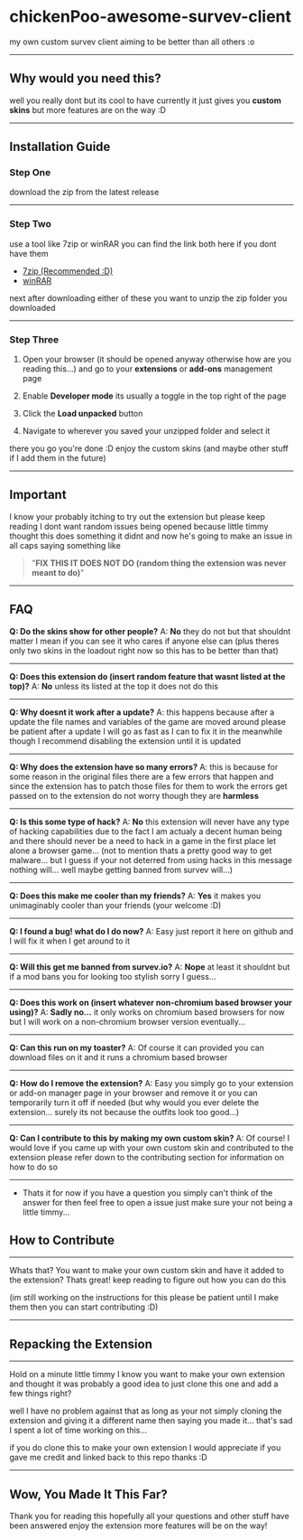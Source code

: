 # chickenPoo-awesome-survev-client
my own custom survev client aiming to be better than all others :o

---

## Why would you need this?

well you really dont but its cool to have currently it just gives you **custom skins** but more features are on the way :D

---

## Installation Guide

### Step One

download the zip from the latest release

---

### Step Two

use a tool like 7zip or winRAR you can find the link both here if you dont have them

- [7zip (Recommended :D)](https://www.7-zip.org/)
- [winRAR](https://www.win-rar.com/)

next after downloading either of these you want to unzip the zip folder you downloaded

---

### Step Three

1. Open your browser (it should be opened anyway otherwise how are you reading this...) and go to your **extensions** or **add-ons** management page

2. Enable **Developer mode** its usually a toggle in the top right of the page

3. Click the **Load unpacked** button

4. Navigate to wherever you saved your unzipped folder and select it


there you go you're done :D enjoy the custom skins (and maybe other stuff if I add them in the future) 

---

## Important
I know your probably itching to try out the extension but please keep reading I dont want random issues being opened because little timmy thought this does something it didnt and now he's going to make an issue in all caps saying something like 

> "**FIX THIS IT DOES NOT DO (random thing the extension was never meant to do)**"

---

## FAQ

**Q: Do the skins show for other people?**
A: **No** they do not but that shouldnt matter I mean if you can see it who cares if anyone else can (plus theres only two skins in the loadout right now so this has to be better than that)

---

**Q: Does this extension do (insert random feature that wasnt listed at the top)?**
A: **No** unless its listed at the top it does not do this

---

**Q: Why doesnt it work after a update?**
A: this happens because after a update the file names and variables of the game are moved around please be patient after a update I will go as fast as I can to fix it in the meanwhile though I recommend disabling the extension until it is updated

---

**Q: Why does the extension have so many errors?**
A: this is because for some reason in the original files there are a few errors that happen and since the extension has to patch those files for them to work the errors get passed on to the extension do not worry though they are **harmless**

---

**Q: Is this some type of hack?**
A: **No** this extension will never have any type of hacking capabilities due to the fact I am actualy a decent human being and there should never be a need to hack in a game in the first place let alone a browser game... (not to mention thats a pretty good way to get malware... but I guess if your not deterred from using hacks in this message nothing will... well maybe getting banned from survev will...)

---

**Q: Does this make me cooler than my friends?**
A: **Yes** it makes you unimaginably cooler than your friends (your welcome :D)

---

**Q: I found a bug! what do I do now?**
A: Easy just report it here on github and I will fix it when I get around to it

---

**Q: Will this get me banned from survev.io?**
A: **Nope** at least it shouldnt but if a mod bans you for looking too stylish sorry I guess...

---

**Q: Does this work on (insert whatever non-chromium based browser your using)?**
A: **Sadly no...** it only works on chromium based browsers for now but I will work on a non-chromium browser version eventually...

---

**Q: Can this run on my toaster?**
A: Of course it can provided you can download files on it and it runs a chromium based browser

---

**Q: How do I remove the extension?**
A: Easy you simply go to your extension or add-on manager page in your browser and remove it or you can temporarily turn it off if needed (but why would you ever delete the extension... surely its not because the outfits look too good...)

---

**Q: Can I contribute to this by making my own custom skin?**
A: Of course! I would love if you came up with your own custom skin and contributed to the extension please refer down to the contributing section for information on how to do so

---

- Thats it for now if you have a question you simply can't think of the answer for then feel free to open a issue just make sure your not being a little timmy...

## How to Contribute

---

Whats that? You want to make your own custom skin and have it added to the extension? Thats great! keep reading to figure out how you can do this

(im still working on the instructions for this please be patient until I make them then you can start contributing :D)

---

## Repacking the Extension

---

Hold on a minute little timmy I know you want to make your own extension and thought it was probably a good idea to just clone this one and add a few things right?

well I have no problem against that as long as your not simply cloning the extension and giving it a different name then saying you made it... that's sad I spent a lot of time working on this...

if you do clone this to make your own extension I would appreciate if you gave me credit and linked back to this repo thanks :D

---

## Wow, You Made It This Far?

Thank you for reading this hopefully all your questions and other stuff have been answered enjoy the extension more features will be on the way!